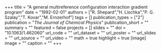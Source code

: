 +++
title = "A general multireference configuration interaction gradient program"
date = "1992-02-01"
authors = ["R. Shepard","H. Lischka","P. G. Szalay","T. Kovar","M. Ernzerhof"]
tags = []
publication_types = ["2"]
publication = "_The Journal of Chemical Physics_"
publication_short = ""
summary = ""
featured = false
projects = []
slides = ""
doi = "10.1063/1.462060"
url_code = ""
url_dataset = ""
url_poster = ""
url_slides = ""
url_source = ""
url_video = ""
math = true
highlight = true
[image]
image = ""
caption = ""
+++

